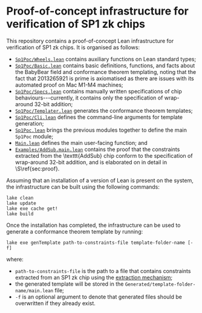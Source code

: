 # Proof-of-concept infrastructure for verification of SP1 zk chips

This repository contains a proof-of-concept Lean infrastructure for verification of SP1 zk chips. It is organised as follows:
- [`Sp1Poc/Wheels.lean`](Sp1Poc/Wheels.lean) contains auxiliary functions on Lean standard types;
- [`Sp1Poc/Basic.lean`](Sp1Poc/Basic.lean) contains basic definitions, functions, and facts about the BabyBear field and conformance theorem templating, noting that the fact that 2013265921 is prime is axiomatised as there are issues with its automated proof on Mac M1-M4 machines;
- [`Sp1Poc/Specs.lean`](Sp1Poc/Specs.lean) contains manually written specifications of chip behaviours---currently, it contains only the specification of wrap-around 32-bit addition;
- [`Sp1Poc/Templater.lean`](Sp1Poc/Templater.lean) generates the conformance theorem templates;
- [`Sp1Poc/Cli.lean`](Sp1Poc/Cli.lean) defines the command-line arguments for template generation;
- [`Sp1Poc.lean`](Sp1Poc.lean) brings the previous modules together to define the main `Sp1Poc` module;
- [`Main.lean`](Main.lean) defines the main user-facing function; and
- [`Examples/AddSub.main.lean`](Examples/AddSub.main.lean) contains the proof that the constraints extracted from the \texttt{AddSub} chip conform to the specification of wrap-around 32-bit addition, and is elaborated on in detail in \S\ref{sec:proof}.

Assuming that an installation of a version of Lean is present on the system, the infrastructure can be built using the following commands:
```
lake clean
lake update
lake exe cache get!
lake build
```
Once the installation has completed, the infrastructure can be used to generate a conformance theorem template by running:
```
lake exe genTemplate path-to-constraints-file template-folder-name [-f]
```
where:
- `path-to-constraints-file` is the path to a file that contains constraints extracted from an SP1 zk chip using the [extraction mechanism](https://github.com/NethermindEth/sp1-constraint-extractor);
- the generated template will be stored in the `Generated/template-folder-name/main.lean` file;
- `-f` is an optional argument to denote that generated files should be overwritten if they already exist.
